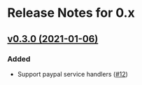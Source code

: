 # Release Notes for 0.x

## [v0.3.0 (2021-01-06)](https://github.com/pleets/laravel-paypal/compare/v0.2.0...v0.3.0)

### Added
- Support paypal service handlers ([#12](https://github.com/pleets/laravel-paypal/pull/12))
